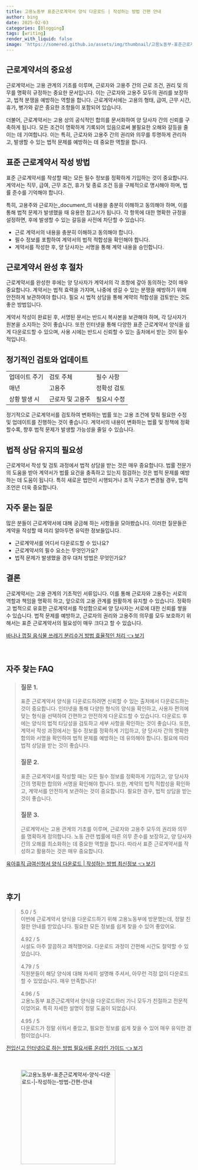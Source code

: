 ```yaml
---
title: 고용노동부 표준근로계약서 양식 다운로드 | 작성하는 방법 간편 안내
author: bing
date: 2025-02-03
categories: [Blogging]
tags: [writing]
render_with_liquid: false
image: 'https://somered.github.io/assets/img/thumbnail/고용노동부-표준근로계약서-양식-다운로드-|-작성하는-방법-간편-안내.webp'
---
```



<h2 id='근로계약서_중요성'>근로계약서의 중요성</h2>

<p>근로계약서는 고용 관계의 기초를 이루며, 근로자와 고용주 간의 근로 조건, 권리 및 의무를 명확히 규정하는 중요한 문서입니다. 이는 근로자와 고용주 모두의 권리를 보장하고, 법적 분쟁을 예방하는 역할을 합니다. 근로계약서에는 고용의 형태, 급여, 근무 시간, 휴가, 병가와 같은 중요한 조항들이 포함되어 있습니다.</p>

<p>더불어, 근로계약서는 고용 상의 공식적인 합의를 문서화하여 양 당사자 간의 신뢰를 구축하게 됩니다. 모든 조건이 명확하게 기록되어 있음으로써 불필요한 오해와 갈등을 줄이는 데 기여합니다. 이는 특히, 근로자와 고용주 간의 권리와 의무를 투명하게 관리하고, 발생할 수 있는 법적 문제를 예방하는 데 중요한 역할을 합니다.</p>

<h2 id='표준근로계약서_작성방법'>표준 근로계약서 작성 방법</h2>

<p>표준 근로계약서를 작성할 때는 모든 필수 정보를 정확하게 기입하는 것이 중요합니다. 계약서는 직무, 급여, 근무 조건, 휴가 및 종료 조건 등을 구체적으로 명시해야 하며, 법률 준수를 기억해야 합니다.</p>

<p>특히, 고용주와 근로자는_document_의 내용을 충분히 이해하고 동의해야 하며, 이를 통해 법적 문제가 발생했을 때 유용한 참고서가 됩니다. 각 항목에 대한 명확한 규정을 설정하면, 후에 발생할 수 있는 갈등을 사전에 차단할 수 있습니다.</p>

<ul>
    <li>근로 계약서의 내용을 충분히 이해하고 동의해야 합니다.</li>
    <li>필수 정보를 포함하여 계약서의 법적 적합성을 확인해야 합니다.</li>
    <li>계약서를 작성한 후, 양 당사자는 서명을 통해 계약 내용을 승인합니다.</li>
</ul>

<h2 id='근로계약서_완성후_절차'>근로계약서 완성 후 절차</h2>

<p>근로계약서를 완성한 후에는 양 당사자가 계약서의 각 조항에 갚아 동의하는 것이 매우 중요합니다. 계약서는 법적 효력을 가지며, 나중에 생길 수 있는 분쟁을 예방하기 위해 안전하게 보관하여야 합니다. 필요 시 법적 상담을 통해 계약의 적합성을 검토받는 것도 좋은 방법입니다.</p>

<p>계약서 작성이 완료된 후, 서명된 문서는 반드시 복사본을 보관해야 하며, 각 당사자가 원본을 소지하는 것이 좋습니다. 또한 인터넷을 통해 다양한 표준 근로계약서 양식을 쉽게 다운로드할 수 있으며, 사용 시에는 반드시 신뢰할 수 있는 출처에서 받는 것이 필수적입니다.</p>

<h2 id='정기적인_검토와_업데이트'>정기적인 검토와 업데이트</h2>

<table>
    <tr>
        <td>업데이트 주기</td>
        <td>검토 주체</td>
        <td>필수 사항</td>
    </tr>
    <tr>
        <td>매년</td>
        <td>고용주</td>
        <td>정확성 검토</td>
    </tr>
    <tr>
        <td>상황 발생 시</td>
        <td>근로자 및 고용주</td>
        <td>필요시 수정</td>
    </tr>
</table>

<p>정기적으로 근로계약서를 검토하여 변화하는 법률 또는 고용 조건에 맞춰 필요한 수정 및 업데이트를 진행하는 것이 좋습니다. 계약서의 내용이 변화하는 법률 및 정책에 정확할수록, 향후 법적 문제가 발생할 가능성을 줄일 수 있습니다.</p>

<h2 id='법적_상담_유지'>법적 상담 유지의 필요성</h2>

<p>근로계약서 작성 및 검토 과정에서 법적 상담을 받는 것은 매우 중요합니다. 법률 전문가의 도움을 받아 계약서가 법률 요건을 충족하고 있는지 점검하는 것은 법적 문제를 예방하는 데 도움이 됩니다. 특히 새로운 법안이 시행되거나 조직 구조가 변경될 경우, 법적 조언은 더욱 중요합니다.</p>

<h2 id='자주_묻는_질문'>자주 묻는 질문</h2>

<p>많은 분들이 근로계약서에 대해 궁금해 하는 사항들을 모아봤습니다. 이러한 질문들은 계약을 작성할 때 미리 알아두면 유익한 정보들입니다.</p>

<ul>
    <li>근로계약서를 어디서 다운로드할 수 있나요?</li>
    <li>근로계약서의 필수 요소는 무엇인가요?</li>
    <li>법적 문제가 발생했을 경우 대처 방법은 무엇인가요?</li>
</ul>

<h2 id='결론'>결론</h2>

<p>근로계약서는 고용 관계의 기초적인 서류입니다. 이를 통해 근로자와 고용주는 서로의 역할과 책임을 명확히 하고, 앞으로의 고용 관계를 원활하게 유지할 수 있습니다. 정확하고 법적으로 유효한 근로계약서를 작성함으로써 양 당사자는 서로에 대한 신뢰를 쌓을 수 있습니다. 법적 문제를 예방하고, 근로자의 권리와 고용주의 의무를 모두 보호하기 위해서는 표준 근로계약서의 필요성이 매우 크다고 할 수 있습니다.</p>


<p><a class="click-button" title="바나나 껍질 음식물 쓰레기 분리수거 방법 효율적인 처리" href="https://somered.github.io/posts/%EB%B0%94%EB%82%98%EB%82%98-%EA%BB%8D%EC%A7%88-%EC%9D%8C%EC%8B%9D%EB%AC%BC-%EC%93%B0%EB%A0%88%EA%B8%B0-%EB%B6%84%EB%A6%AC%EC%88%98%EA%B1%B0-%EB%B0%A9%EB%B2%95-%ED%9A%A8%EC%9C%A8%EC%A0%81%EC%9D%B8-%EC%B2%98%EB%A6%AC/" rel="dofollow">바나나 껍질 음식물 쓰레기 분리수거 방법 효율적인 처리 👈 보기</a></p><br>
<h2 id='자주_찾는_FAQ'>자주 찾는 FAQ</h2>
<div itemscope="" itemtype="https://schema.org/FAQPage">
<blockquote>
<div itemscope="" itemprop="mainEntity" itemtype="https://schema.org/Question">
<h3 itemprop="name">질문 1.</h3>
<div itemscope="" itemprop="acceptedAnswer" itemtype="https://schema.org/Answer">
<span itemprop="text">
<p>표준 근로계약서 양식을 다운로드하려면 신뢰할 수 있는 출처에서 다운로드하는 것이 중요합니다. 인터넷을 통해 다양한 형식의 양식을 확인하고, 사용자 편의에 맞는 형식을 선택하여 간편하고 안전하게 다운로드할 수 있습니다. 다운로드 후에는 양식의 법적 타당성을 검토하고 세부 사항을 확인하는 것이 좋습니다. 또한, 계약서 작성 과정에서는 필수 정보를 정확하게 기입하고, 양 당사자 간의 명확한 합의와 서명을 확인하여 법적 문제를 예방하는 데 유의해야 합니다. 필요에 따라 법적 상담을 받는 것이 좋습니다.</p>
</span>
</div>
</div>
<div itemscope="" itemprop="mainEntity" itemtype="https://schema.org/Question">
<h3 itemprop="name">질문 2.</h3>
<div itemscope="" itemprop="acceptedAnswer" itemtype="https://schema.org/Answer">
<span itemprop="text">
<p>표준 근로계약서를 작성할 때는 모든 필수 정보를 정확하게 기입하고, 양 당사자 간의 명확한 합의와 서명을 확인해야 합니다. 또한, 계약의 법적 적합성을 확인하고, 계약서를 안전하게 보관하는 것이 중요합니다. 필요한 경우, 법적 상담을 받는 것이 좋습니다.</p>
</span>
</div>
</div>
<div itemscope="" itemprop="mainEntity" itemtype="https://schema.org/Question">
<h3 itemprop="name">질문 3.</h3>
<div itemscope="" itemprop="acceptedAnswer" itemtype="https://schema.org/Answer">
<span itemprop="text">
<p>근로계약서는 고용 관계의 기초를 이루며, 근로자와 고용주 모두의 권리와 의무를 명확하게 정의합니다. 노동 관련 법률에 따른 의무 준수를 보장하고, 양 당사자 간의 오해를 최소화하는 데 중요한 역할을 합니다. 따라서 표준 근로계약서를 작성하고 활용하는 것은 매우 중요합니다.</p>
</span>
</div>
</div>
</blockquote>
</div>
<p><a class="click-button" title="육아휴직 급여신청서 양식 다운로드 | 작성하는 방법 최신정보" href="https://somered.github.io/posts/%EC%9C%A1%EC%95%84%ED%9C%B4%EC%A7%81-%EA%B8%89%EC%97%AC%EC%8B%A0%EC%B2%AD%EC%84%9C-%EC%96%91%EC%8B%9D-%EB%8B%A4%EC%9A%B4%EB%A1%9C%EB%93%9C-%EC%9E%91%EC%84%B1%ED%95%98%EB%8A%94-%EB%B0%A9%EB%B2%95-%EC%B5%9C%EC%8B%A0%EC%A0%95%EB%B3%B4/" rel="dofollow">육아휴직 급여신청서 양식 다운로드 | 작성하는 방법 최신정보 👈 보기</a></p><br>
<h2 id='후기'>후기</h2>
<div itemscope itemtype="https://schema.org/Product">
  <blockquote>
  <div itemprop="review" itemscope itemtype="https://schema.org/Review">
      <div itemprop="reviewRating" itemscope itemtype="https://schema.org/Rating"> <span itemprop="ratingValue">5.0</span> / <span itemprop="bestRating">5</span> </div>
      <span itemprop="reviewBody">이번에 근로계약서 양식을 다운로드하기 위해 고용노동부에 방문했는데, 정말 친절한 안내를 받았습니다. 필요한 모든 정보를 쉽게 찾을 수 있어 좋았어요.</span>
  </div>
  <br>
  <div itemprop="review" itemscope itemtype="https://schema.org/Review">
      <div itemprop="reviewRating" itemscope itemtype="https://schema.org/Rating"> <span itemprop="ratingValue">4.92</span> / <span itemprop="bestRating">5</span> </div>
      <span itemprop="reviewBody">시설도 아주 깔끔하고 쾌적했어요. 다운로드 과정이 간편해 시간도 절약할 수 있었습니다.</span>
  </div>
  <br>
  <div itemprop="review" itemscope itemtype="https://schema.org/Review">
      <div itemprop="reviewRating" itemscope itemtype="https://schema.org/Rating"> <span itemprop="ratingValue">4.79</span> / <span itemprop="bestRating">5</span> </div>
      <span itemprop="reviewBody">직원분들이 해당 양식에 대해 자세히 설명해 주셔서, 아무런 걱정 없이 다운로드할 수 있었습니다. 매우 만족합니다!</span>
  </div>
  <br>
  <div itemprop="review" itemscope itemtype="https://schema.org/Review">
      <div itemprop="reviewRating" itemscope itemtype="https://schema.org/Rating"> <span itemprop="ratingValue">4.96</span> / <span itemprop="bestRating">5</span> </div>
      <span itemprop="reviewBody">고용노동부 표준근로계약서 양식을 다운로드하러 가니 모두가 친절하고 전문적이었어요. 특히 자세한 설명이 정말 도움이 되었습니다.</span>
  </div>
  <br>
  <div itemprop="review" itemscope itemtype="https://schema.org/Review">
      <div itemprop="reviewRating" itemscope itemtype="https://schema.org/Rating"> <span itemprop="ratingValue">4.95</span> / <span itemprop="bestRating">5</span> </div>
      <span itemprop="reviewBody">다운로드가 정말 쉬워서 좋았고, 필요한 정보를 쉽게 찾을 수 있어 매우 유익한 경험이었습니다.</span>
  </div>
  </blockquote>
</div>
<p><a class="click-button" title="전입신고 인터넷으로 하는 방법 필요서류 온라인 가이드" href="https://somered.github.io/posts/%EC%A0%84%EC%9E%85%EC%8B%A0%EA%B3%A0-%EC%9D%B8%ED%84%B0%EB%84%B7%EC%9C%BC%EB%A1%9C-%ED%95%98%EB%8A%94-%EB%B0%A9%EB%B2%95-%ED%95%84%EC%9A%94%EC%84%9C%EB%A5%98-%EC%98%A8%EB%9D%BC%EC%9D%B8-%EA%B0%80%EC%9D%B4%EB%93%9C/" rel="dofollow">전입신고 인터넷으로 하는 방법 필요서류 온라인 가이드 👈 보기</a></p><br>
<figure class="image"><img src="https://somered.github.io/assets/img/thumbnail/고용노동부-표준근로계약서-양식-다운로드-|-작성하는-방법-간편-안내.webp" alt="고용노동부-표준근로계약서-양식-다운로드-|-작성하는-방법-간편-안내" width="256" height="256"></figure>